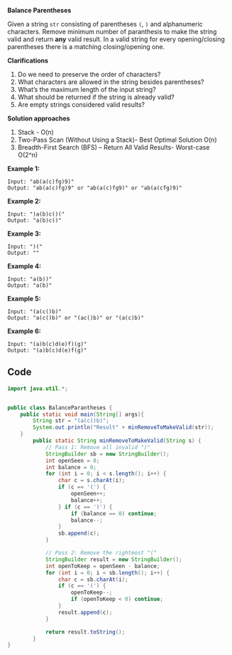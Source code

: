 **Balance Parentheses**

 Given a string `str` consisting of parentheses `(`, `)` and alphanumeric characters. Remove minimum number of paranthesis to make the string valid and return **any** valid result. In a valid string for every opening/closing parentheses there is a matching closing/opening one.

**Clarifications**
1. Do we need to preserve the order of characters?
2. What characters are allowed in the string besides parentheses?
3. What’s the maximum length of the input string?
4. What should be returned if the string is already valid?
5. Are empty strings considered valid results?

**Solution approaches**
 1. Stack - O(n)
 2. Two-Pass Scan (Without Using a Stack)- Best Optimal Solution O(n)
 3. Breadth-First Search (BFS) – Return All Valid Results- Worst-case O(2^n)

**Example 1:**

```
Input: "ab(a(c)fg)9)"
Output: "ab(a(c)fg)9" or "ab(a(c)fg9)" or "ab(a(cfg)9)"
```

**Example 2:**

```
Input: ")a(b)c()("
Output: "a(b)c()"
```



**Example 3:**



```
Input: ")("
Output: ""
```



**Example 4:**



```
Input: "a(b))"
Output: "a(b)"
```



**Example 5:**



```
Input: "(a(c()b)"
Output: "a(c()b)" or "(ac()b)" or "(a(c)b)"
```



**Example 6:**



```
Input: "(a)b(c)d(e)f)(g)"
Output: "(a)b(c)d(e)f(g)"
```



## Code

```java
import java.util.*;


public class BalanceParantheses {
    public static void main(String[] args){
        String str = "(a(c()b)";
        System.out.println("Result" + minRemoveToMakeValid(str));
    }
        public static String minRemoveToMakeValid(String s) {
            // Pass 1: Remove all invalid ")"
            StringBuilder sb = new StringBuilder();
            int openSeen = 0;
            int balance = 0;
            for (int i = 0; i < s.length(); i++) {
                char c = s.charAt(i);
                if (c == '(') {
                    openSeen++;
                    balance++;
                } if (c == ')') {
                    if (balance == 0) continue;
                    balance--;
                }
                sb.append(c);
            }

            // Pass 2: Remove the rightmost "("
            StringBuilder result = new StringBuilder();
            int openToKeep = openSeen - balance;
            for (int i = 0; i < sb.length(); i++) {
                char c = sb.charAt(i);
                if (c == '(') {
                    openToKeep--;
                    if (openToKeep < 0) continue;
                }
                result.append(c);
            }

            return result.toString();
        }
}

```

